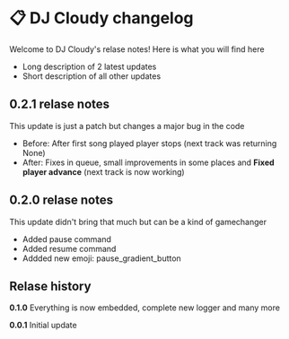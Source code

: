 # 📋 DJ Cloudy changelog
Welcome to DJ Cloudy's relase notes! Here is what you will find here
* Long description of 2 latest updates
* Short description of all other updates

## 0.2.1 relase notes
This update is just a patch but changes a major bug in the code
* Before: After first song played player stops (next track was returning None)
* After: Fixes in queue, small improvements in some places and **Fixed player advance** (next track is now working)

## 0.2.0 relase notes
This update didn't bring that much but can be a kind of gamechanger
- Added pause command
- Added resume command
- Addded new emoji: pause_gradient_button


## Relase history
**0.1.0** Everything is now embedded, complete new logger and many more

**0.0.1** Initial update
